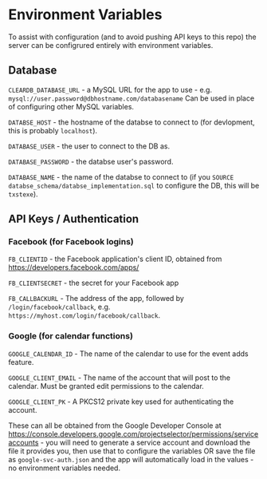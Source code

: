 # Environment Variables
To assist with configuration (and to avoid pushing API keys to this repo) the server can be configrured entirely with environment variables.

## Database

`CLEARDB_DATABASE_URL` - a MySQL URL for the app to use - e.g. `mysql://user.password@dbhostname.com/databasename`  Can be used in place of configuring other MySQL variables.

`DATABSE_HOST` - the hostname of the databse to connect to (for devlopment, this is probably `localhost`).

`DATABASE_USER` - the user to connect to the DB as.

`DATABASE_PASSWORD` - the databse user's password.

`DATABASE_NAME` - the name of the databse to connect to (if you `SOURCE databse_schema/databse_implementation.sql` to configure the DB, this will be `txstexe`).


## API Keys / Authentication

### Facebook (for Facebook logins)
`FB_CLIENTID` - the Facebook application's client ID, obtained from https://developers.facebook.com/apps/

`FB_CLIENTSECRET` - the secret for your Facebook app

`FB_CALLBACKURL` - The address of the app, followed by `/login/facebook/callback`, e.g. `https://myhost.com/login/facebook/callback`.

### Google (for calendar functions)
`GOOGLE_CALENDAR_ID` - The name of the calendar to use for the event adds feature.

`GOOGLE_CLIENT_EMAIL` - The name of the account that will post to the calendar.  Must be granted edit permissions to the calendar.

`GOOGLE_CLIENT_PK` - A PKCS12 private key used for authenticating the account.

These can all be obtained from the Google Developer Console at https://console.developers.google.com/projectselector/permissions/serviceaccounts - you will need to generate a service account and download the file it provides you, then use that to configure the variables OR save the file as `google-svc-auth.json` and the app will automatically load in the values - no environment variables needed.